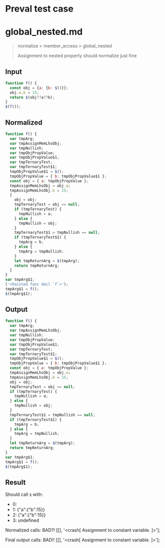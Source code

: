 # Preval test case

# global_nested.md

> normalize > member_access > global_nested
>
> Assignment to nested property should normalize just fine

## Input

`````js filename=intro
function f() {
  const obj = {a: {b: $()}};
  obj.a.b = 15;
  return $(obj??a??b);
}
$(f());
`````

## Normalized

`````js filename=intro
function f() {
  var tmpArg;
  var tmpAssignMemLhsObj;
  var tmpNullish;
  var tmpObjPropValue;
  var tmpObjPropValue$1;
  var tmpTernaryTest;
  var tmpTernaryTest$1;
  tmpObjPropValue$1 = $();
  tmpObjPropValue = { b: tmpObjPropValue$1 };
  const obj = { a: tmpObjPropValue };
  tmpAssignMemLhsObj = obj.a;
  tmpAssignMemLhsObj.b = 15;
  {
    obj = obj;
    tmpTernaryTest = obj == null;
    if (tmpTernaryTest) {
      tmpNullish = a;
    } else {
      tmpNullish = obj;
    }
    tmpTernaryTest$1 = tmpNullish == null;
    if (tmpTernaryTest$1) {
      tmpArg = b;
    } else {
      tmpArg = tmpNullish;
    }
    let tmpReturnArg = $(tmpArg);
    return tmpReturnArg;
  }
}
var tmpArg$1;
('<hoisted func decl `f`>');
tmpArg$1 = f();
$(tmpArg$1);
`````

## Output

`````js filename=intro
function f() {
  var tmpArg;
  var tmpAssignMemLhsObj;
  var tmpNullish;
  var tmpObjPropValue;
  var tmpObjPropValue$1;
  var tmpTernaryTest;
  var tmpTernaryTest$1;
  tmpObjPropValue$1 = $();
  tmpObjPropValue = { b: tmpObjPropValue$1 };
  const obj = { a: tmpObjPropValue };
  tmpAssignMemLhsObj = obj.a;
  tmpAssignMemLhsObj.b = 15;
  obj = obj;
  tmpTernaryTest = obj == null;
  if (tmpTernaryTest) {
    tmpNullish = a;
  } else {
    tmpNullish = obj;
  }
  tmpTernaryTest$1 = tmpNullish == null;
  if (tmpTernaryTest$1) {
    tmpArg = b;
  } else {
    tmpArg = tmpNullish;
  }
  let tmpReturnArg = $(tmpArg);
  return tmpReturnArg;
}
var tmpArg$1;
tmpArg$1 = f();
$(tmpArg$1);
`````

## Result

Should call `$` with:
 - 0: 
 - 1: {"a":{"b":15}}
 - 2: {"a":{"b":15}}
 - 3: undefined

Normalized calls: BAD?!
[[], '<crash[ Assignment to constant variable. ]>'];

Final output calls: BAD!!
[[], '<crash[ Assignment to constant variable. ]>'];

